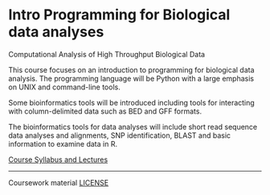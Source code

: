 # Intro Programming for Biological data analyses 
Computational Analysis of High Throughput Biological Data

This course focuses on an introduction to programming for biological
data analysis. The programming language will be Python with a large
emphasis on UNIX and command-line tools.

Some bioinformatics tools will be introduced including tools for
interacting with column-delimited data such as BED and GFF formats.

The bioinformatics tools for data analyses will include short read
sequence data analyses and alignments, SNP identification, BLAST and
basic information to examine data in R.

[Course Syllabus and Lectures](index.html)

---
Coursework material [LICENSE](LICENSE)

